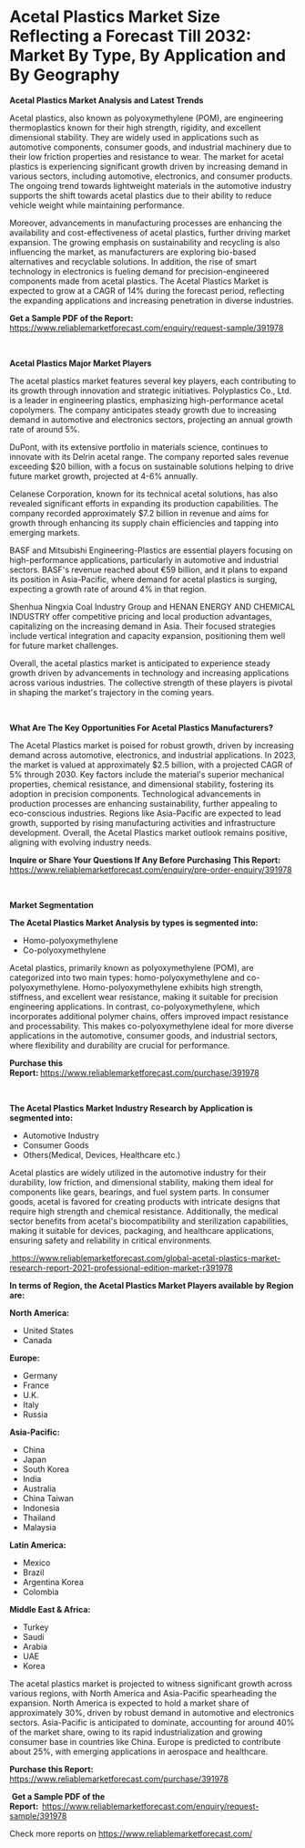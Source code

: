 <p><h1>Acetal Plastics Market Size Reflecting a Forecast Till 2032: Market By Type, By Application and By Geography</h1></p><p><strong>Acetal Plastics Market Analysis and Latest Trends</strong></p>
<p><p>Acetal plastics, also known as polyoxymethylene (POM), are engineering thermoplastics known for their high strength, rigidity, and excellent dimensional stability. They are widely used in applications such as automotive components, consumer goods, and industrial machinery due to their low friction properties and resistance to wear. The market for acetal plastics is experiencing significant growth driven by increasing demand in various sectors, including automotive, electronics, and consumer products. The ongoing trend towards lightweight materials in the automotive industry supports the shift towards acetal plastics due to their ability to reduce vehicle weight while maintaining performance.</p><p>Moreover, advancements in manufacturing processes are enhancing the availability and cost-effectiveness of acetal plastics, further driving market expansion. The growing emphasis on sustainability and recycling is also influencing the market, as manufacturers are exploring bio-based alternatives and recyclable solutions. In addition, the rise of smart technology in electronics is fueling demand for precision-engineered components made from acetal plastics. The Acetal Plastics Market is expected to grow at a CAGR of 14% during the forecast period, reflecting the expanding applications and increasing penetration in diverse industries.</p></p>
<p><strong>Get a Sample PDF of the Report:&nbsp;</strong> <a href="https://www.reliablemarketforecast.com/enquiry/request-sample/391978?utm_campaign=1169&utm_medium=2&utm_source=Github&utm_content=ia&utm_term=16012025&utm_id=acetal-plastics">https://www.reliablemarketforecast.com/enquiry/request-sample/391978</a></p>
<p>&nbsp;</p>
<p><strong>Acetal Plastics Major Market Players</strong></p>
<p><p>The acetal plastics market features several key players, each contributing to its growth through innovation and strategic initiatives. Polyplastics Co., Ltd. is a leader in engineering plastics, emphasizing high-performance acetal copolymers. The company anticipates steady growth due to increasing demand in automotive and electronics sectors, projecting an annual growth rate of around 5%. </p><p>DuPont, with its extensive portfolio in materials science, continues to innovate with its Delrin acetal range. The company reported sales revenue exceeding $20 billion, with a focus on sustainable solutions helping to drive future market growth, projected at 4-6% annually.</p><p>Celanese Corporation, known for its technical acetal solutions, has also revealed significant efforts in expanding its production capabilities. The company recorded approximately $7.2 billion in revenue and aims for growth through enhancing its supply chain efficiencies and tapping into emerging markets.</p><p>BASF and Mitsubishi Engineering-Plastics are essential players focusing on high-performance applications, particularly in automotive and industrial sectors. BASF's revenue reached about €59 billion, and it plans to expand its position in Asia-Pacific, where demand for acetal plastics is surging, expecting a growth rate of around 4% in that region.</p><p>Shenhua Ningxia Coal Industry Group and HENAN ENERGY AND CHEMICAL INDUSTRY offer competitive pricing and local production advantages, capitalizing on the increasing demand in Asia. Their focused strategies include vertical integration and capacity expansion, positioning them well for future market challenges.</p><p>Overall, the acetal plastics market is anticipated to experience steady growth driven by advancements in technology and increasing applications across various industries. The collective strength of these players is pivotal in shaping the market's trajectory in the coming years.</p></p>
<p>&nbsp;</p>
<p><strong>What Are The Key Opportunities For Acetal Plastics Manufacturers?</strong></p>
<p><p>The Acetal Plastics market is poised for robust growth, driven by increasing demand across automotive, electronics, and industrial applications. In 2023, the market is valued at approximately $2.5 billion, with a projected CAGR of 5% through 2030. Key factors include the material's superior mechanical properties, chemical resistance, and dimensional stability, fostering its adoption in precision components. Technological advancements in production processes are enhancing sustainability, further appealing to eco-conscious industries. Regions like Asia-Pacific are expected to lead growth, supported by rising manufacturing activities and infrastructure development. Overall, the Acetal Plastics market outlook remains positive, aligning with evolving industry needs.</p></p>
<p><strong>Inquire or Share Your Questions If Any Before Purchasing This Report:</strong> <a href="https://www.reliablemarketforecast.com/enquiry/pre-order-enquiry/391978?utm_campaign=1169&utm_medium=2&utm_source=Github&utm_content=ia&utm_term=16012025&utm_id=acetal-plastics">https://www.reliablemarketforecast.com/enquiry/pre-order-enquiry/391978</a></p>
<p>&nbsp;</p>
<p><strong>Market Segmentation</strong></p>
<p><strong>The Acetal Plastics Market Analysis by types is segmented into:</strong></p>
<p><ul><li>Homo-polyoxymethylene</li><li>Co-polyoxymethylene</li></ul></p>
<p><p>Acetal plastics, primarily known as polyoxymethylene (POM), are categorized into two main types: homo-polyoxymethylene and co-polyoxymethylene. Homo-polyoxymethylene exhibits high strength, stiffness, and excellent wear resistance, making it suitable for precision engineering applications. In contrast, co-polyoxymethylene, which incorporates additional polymer chains, offers improved impact resistance and processability. This makes co-polyoxymethylene ideal for more diverse applications in the automotive, consumer goods, and industrial sectors, where flexibility and durability are crucial for performance.</p></p>
<p><strong>Purchase this Report:&nbsp;</strong><a href="https://www.reliablemarketforecast.com/purchase/391978?utm_campaign=1169&utm_medium=2&utm_source=Github&utm_content=ia&utm_term=16012025&utm_id=acetal-plastics">https://www.reliablemarketforecast.com/purchase/391978</a></p>
<p>&nbsp;</p>
<p><strong>The Acetal Plastics Market Industry Research by Application is segmented into:</strong></p>
<p><ul><li>Automotive Industry</li><li>Consumer Goods</li><li>Others(Medical, Devices, Healthcare etc.)</li></ul></p>
<p><p>Acetal plastics are widely utilized in the automotive industry for their durability, low friction, and dimensional stability, making them ideal for components like gears, bearings, and fuel system parts. In consumer goods, acetal is favored for creating products with intricate designs that require high strength and chemical resistance. Additionally, the medical sector benefits from acetal's biocompatibility and sterilization capabilities, making it suitable for devices, packaging, and healthcare applications, ensuring safety and reliability in critical environments.</p></p>
<p><a href="https://www.reliablemarketforecast.com/global-acetal-plastics-market-research-report-2021-professional-edition-market-r391978?utm_campaign=1169&utm_medium=2&utm_source=Github&utm_content=ia&utm_term=16012025&utm_id=acetal-plastics">&nbsp;https://www.reliablemarketforecast.com/global-acetal-plastics-market-research-report-2021-professional-edition-market-r391978</a></p>
<p><strong>In terms of Region, the Acetal Plastics Market Players available by Region are:</strong></p>
<p>
    <p> <strong> North America: </strong>
        <ul>
            <li>United States</li>
            <li>Canada</li>
        </ul>
        </p> 
    <p> <strong> Europe: </strong>
        <ul>
            <li>Germany</li>
            <li>France</li>
            <li>U.K.</li>
            <li>Italy</li>
            <li>Russia</li>
        </ul>
        </p> 
    <p> <strong> Asia-Pacific: </strong>
        <ul>
            <li>China</li>
            <li>Japan</li>
            <li>South Korea</li>
            <li>India</li>
            <li>Australia</li>
            <li>China Taiwan</li>
            <li>Indonesia</li>
            <li>Thailand</li>
            <li>Malaysia</li>
        </ul>
        </p> 
    <p> <strong> Latin America: </strong>
        <ul>
            <li>Mexico</li>
            <li>Brazil</li>
            <li>Argentina Korea</li>
            <li>Colombia</li>
        </ul>
        </p> 
    <p> <strong> Middle East & Africa: </strong>
        <ul>
            <li>Turkey</li>
            <li>Saudi</li>
            <li>Arabia</li>
            <li>UAE</li>
            <li>Korea</li>
        </ul>
    </p>
    </p>
<p><p>The acetal plastics market is projected to witness significant growth across various regions, with North America and Asia-Pacific spearheading the expansion. North America is expected to hold a market share of approximately 30%, driven by robust demand in automotive and electronics sectors. Asia-Pacific is anticipated to dominate, accounting for around 40% of the market share, owing to its rapid industrialization and growing consumer base in countries like China. Europe is predicted to contribute about 25%, with emerging applications in aerospace and healthcare.</p></p>
<p><strong>Purchase this Report: </strong><a href="https://www.reliablemarketforecast.com/purchase/391978?utm_campaign=1169&utm_medium=2&utm_source=Github&utm_content=ia&utm_term=16012025&utm_id=acetal-plastics">https://www.reliablemarketforecast.com/purchase/391978</a></p>
<p>&nbsp;<strong>Get a Sample PDF of the Report:&nbsp;&nbsp;</strong><a href="https://www.reliablemarketforecast.com/enquiry/request-sample/391978?utm_campaign=1169&utm_medium=2&utm_source=Github&utm_content=ia&utm_term=16012025&utm_id=acetal-plastics">https://www.reliablemarketforecast.com/enquiry/request-sample/391978</a></p>
<p><strong></strong></p>
<p>Check more reports on <a href="https://www.reliablemarketforecast.com/?utm_campaign=1169&utm_medium=2&utm_source=Github&utm_content=ia&utm_term=16012025&utm_id=acetal-plastics">https://www.reliablemarketforecast.com/</a></p>